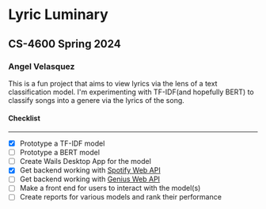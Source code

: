 # Lyric Luminary

## CS-4600 Spring 2024 

### Angel Velasquez
This is a fun project that aims to view lyrics via the lens of a text classification model. I'm experimenting with TF-IDF(and hopefully BERT) to classify songs into a genere via the lyrics of the song. 

#### Checklist
___
 * [x] Prototype a TF-IDF model
 * [ ] Prototype a BERT model
 * [ ] Create Wails Desktop App for the model
 * [x] Get backend working with [Spotify Web API](https://developer.spotify.com/documentation/web-api)
 * [ ] Get backend working with [Genius Web API](https://docs.genius.com/)
 * [ ] Make a front end for users to interact with the model(s)
 * [ ] Create reports for various models and rank their performance
